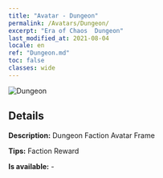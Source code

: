 ```yaml
---
title: "Avatar - Dungeon"
permalink: /Avatars/Dungeon/
excerpt: "Era of Chaos  Dungeon"
last_modified_at: 2021-08-04
locale: en
ref: "Dungeon.md"
toc: false
classes: wide
---
```

 ![Dungeon](/images/a/avatarFrame_45.png)

## Details

 **Description:** Dungeon Faction Avatar Frame 

 **Tips:** Faction Reward 

 **Is available:**  - 

